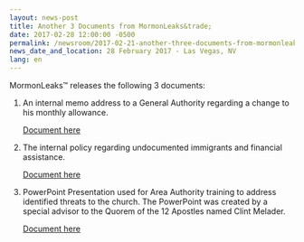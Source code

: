 ```yaml
---
layout: news-post
title: Another 3 Documents from MormonLeaks&trade; 
date: 2017-02-28 12:00:00 -0500
permalink: /newsroom/2017-02-21-another-three-documents-from-mormonleaks/
news_date_and_location: 28 February 2017 - Las Vegas, NV
lang: en
---
```

MormonLeaks&trade; releases the following 3 documents:

1. An internal memo address to a General Authority regarding a change to his monthly allowance.
	
	[Document here](http://docdro.id/mxGOLN6)

2. The internal policy regarding undocumented immigrants and financial assistance.

	[Document here](http://docdro.id/CdnmNIX)

3. PowerPoint Presentation used for Area Authority training to address identified threats to the church.  The PowerPoint was created by a special advisor to the Quorem of the 12 Apostles named Clint Melader. 

	[Document here](http://docdro.id/FSgWOMk)

